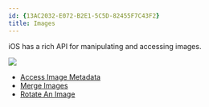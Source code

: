 ```yaml
---
id: {13AC2032-E072-B2E1-5C5D-82455F7C43F2}  
title: Images  
---
```


iOS has a rich API for manipulating and accessing images.

 [ ![](Images/MergedImage.png)](Images/MergedImage.png)

-   [Access Image Metadata](/recipes/ios/media/images/access_image_metadata)
-  [Merge Images](/recipes/ios/media/images/merge_images)
-   [Rotate An Image](/recipes/ios/media/images/rotate_an_image)